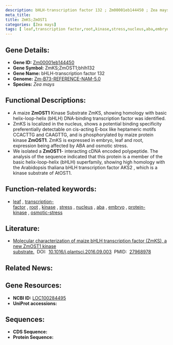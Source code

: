 ```yaml
---
description: bHLH-transcription factor 132 ; Zm00001eb144450 ; Zea mays
meta_title:
title: ZmKS;ZmOST1
categories: [Zea mays]
tags: [ leaf,transcription factor,root,kinase,stress,nucleus,aba,embryo,protein kinase,osmotic stress ]
---
```


## Gene Details:
- **Gene ID:**	[Zm00001eb144450](https://www.maizegdb.org/gene_center/gene/Zm00001eb144450)
- **Gene Symbol:** ZmKS;ZmOST1;bhlh132
- **Gene Name:** bHLH-transcription factor 132
- **Genome:** [Zm-B73-REFERENCE-NAM-5.0](https://www.maizegdb.org/genome/assembly/Zm-B73-REFERENCE-NAM-5.0)
- **Species:** *Zea mays*

## Functional Descriptions:
   - A maize **ZmOST1** Kinase Substrate ZmKS, showing homology with basic helix-loop-helix (bHLH) DNA-binding transcription factor was identified.
   - ZmKS is localized in the nucleus, shows a potential binding specificity preferentially detectable on cis-acting E-box like heptameric motifs CCACTTG and CAAGTTG, and is phosphorylated by maize protein kinase **ZmOST1**. ZmKS is expressed in embryo, leaf and root, expression being affected by ABA and osmotic stress.
   - We isolated a **ZmOST1**- interacting cDNA encoded polypeptide. The analysis of the sequence indicated that this protein is a member of the basic helix-loop-helix (bHLH) superfamily, showing high homology with the Arabidopsis thaliana bHLH transcription factor AKS2 , which is a kinase substrate of AtOST1.

## Function-related keywords:
- [leaf](/tags/leaf/)&nbsp;,&nbsp;[transcription-factor](/tags/transcription-factor/)&nbsp;,&nbsp;[root](/tags/root/)&nbsp;,&nbsp;[kinase](/tags/kinase/)&nbsp;,&nbsp;[stress](/tags/stress/)&nbsp;,&nbsp;[nucleus](/tags/nucleus/)&nbsp;,&nbsp;[aba](/tags/aba/)&nbsp;,&nbsp;[embryo](/tags/embryo/)&nbsp;,&nbsp;[protein-kinase](/tags/protein-kinase/)&nbsp;,&nbsp;[osmotic-stress](/tags/osmotic-stress/)

## Literature:
   - [Molecular characterization of maize bHLH transcription factor (ZmKS), a new ZmOST1 kinase substrate.]( https://www.sciencedirect.com/science/article/pii/S016894521630423X?via%3Dihub)&nbsp;&nbsp;DOI:&nbsp;&nbsp;[10.1016/j.plantsci.2016.09.003](https://www.sciencedirect.com/science/article/pii/S016894521630423X?via%3Dihub)&nbsp;&nbsp;PMID:&nbsp;&nbsp;[27968978](https://pubmed.ncbi.nlm.nih.gov/27968978/)

## Related News:

## Gene Resources:
- **NCBI ID:**  [LOC100284495](https://www.ncbi.nlm.nih.gov/gene/?term=LOC100284495)
- **UniProt accessions:** [](https://www.uniprot.org/uniprotkb//entry)



## Sequences:
- **CDS Sequence:**
- **Protein Sequence:**
